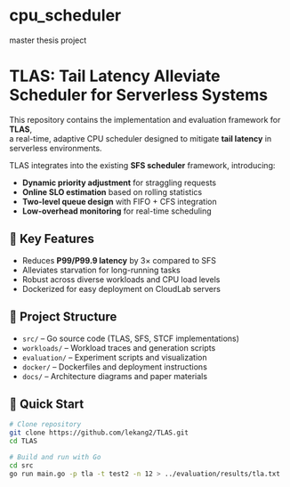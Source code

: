 # cpu_scheduler
master thesis project
# TLAS: Tail Latency Alleviate Scheduler for Serverless Systems

This repository contains the implementation and evaluation framework for **TLAS**,  
a real-time, adaptive CPU scheduler designed to mitigate **tail latency** in serverless environments.  

TLAS integrates into the existing **SFS scheduler** framework, introducing:
- **Dynamic priority adjustment** for straggling requests
- **Online SLO estimation** based on rolling statistics
- **Two-level queue design** with FIFO + CFS integration
- **Low-overhead monitoring** for real-time scheduling

## 🌟 Key Features
- Reduces **P99/P99.9 latency** by 3× compared to SFS
- Alleviates starvation for long-running tasks
- Robust across diverse workloads and CPU load levels
- Dockerized for easy deployment on CloudLab servers

## 📂 Project Structure
- `src/` – Go source code (TLAS, SFS, STCF implementations)
- `workloads/` – Workload traces and generation scripts
- `evaluation/` – Experiment scripts and visualization
- `docker/` – Dockerfiles and deployment instructions
- `docs/` – Architecture diagrams and paper materials

## 🚀 Quick Start
```bash
# Clone repository
git clone https://github.com/lekang2/TLAS.git
cd TLAS

# Build and run with Go
cd src
go run main.go -p tla -t test2 -n 12 > ../evaluation/results/tla.txt
